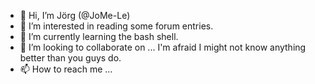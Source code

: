 - 👋 Hi, I’m Jörg (@JoMe-Le)
- 👀 I’m interested in reading some forum entries.
- 🌱 I’m currently learning the bash shell.
- 💞️ I’m looking to collaborate on ... I'm afraid I might not know anything better than you guys do.
- 📫 How to reach me ...

<!---
JoMe-Le/JoMe-Le is a ✨ special ✨ repository because its `README.md` (this file) appears on your GitHub profile.
You can click the Preview link to take a look at your changes.
--->
